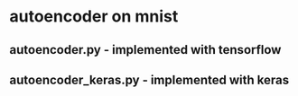 # autoencoder on mnist

## autoencoder.py - implemented with tensorflow

## autoencoder_keras.py - implemented with keras
